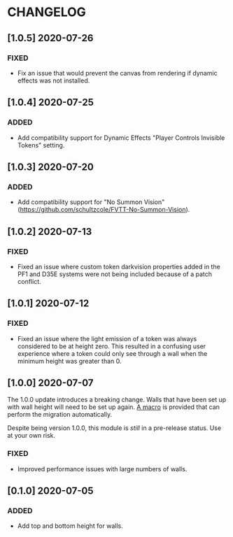 # CHANGELOG

## [1.0.5] 2020-07-26

### FIXED

- Fix an issue that would prevent the canvas from rendering if dynamic effects was not installed.

## [1.0.4] 2020-07-25

### ADDED

- Add compatibility support for Dynamic Effects "Player Controls Invisible Tokens" setting.

## [1.0.3] 2020-07-20

### ADDED

- Add compatibility support for "No Summon Vision" (<https://github.com/schultzcole/FVTT-No-Summon-Vision>).

## [1.0.2] 2020-07-13

### FIXED

- Fixed an issue where custom token darkvision properties added in the PF1 and D35E systems were not being included because of a patch conflict.

## [1.0.1] 2020-07-12

### FIXED

- Fixed an issue where the light emission of a token was always considered to be at height zero. This resulted in a confusing user experience where a token could only see through a wall when the minimum height was greater than 0.

## [1.0.0] 2020-07-07

The 1.0.0 update introduces a breaking change. Walls that have been set up with wall height will need to be set up again. [A macro](/macros/0.1.0_to_1.0.0_migration.js) is provided that can perform the migration automatically.

Despite being version 1.0.0, this module is _still_ in a pre-release status. Use at your own risk.

### FIXED

- Improved performance issues with large numbers of walls.

## [0.1.0] 2020-07-05

### ADDED

- Add top and bottom height for walls.
